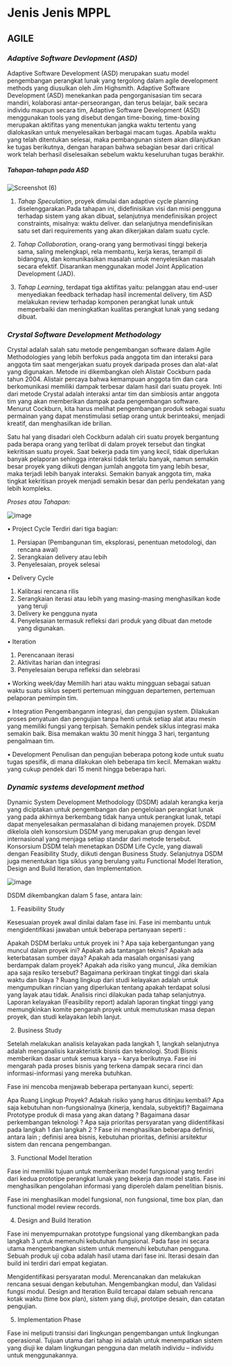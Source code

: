 <h1>Jenis Jenis MPPL</h1>

## AGILE

*<h3>Adaptive Software Devlopment (ASD)</h3>*

Adaptive Software Development (ASD) merupakan suatu model pengembangan perangkat lunak yang tergolong dalam agile development methods yang diusulkan oleh Jim Highsmith. 
Adaptive Software Development (ASD) menekankan pada pengorganisasian tim secara mandiri, kolaborasi antar-perseorangan, dan terus belajar, baik secara individu maupun secara tim, 
Adaptive Software Development (ASD) menggunakan tools yang disebut dengan time-boxing, 
time-boxing merupakan aktifitas yang menentukan jangka waktu tertentu yang dialokasikan untuk menyelesaikan berbagai macam tugas. 
Apabila waktu yang telah ditentukan selesai, maka pembangunan sistem akan dilanjutkan ke tugas berikutnya, dengan harapan bahwa sebagian besar dari critical work telah berhasil diselesaikan sebelum waktu keseluruhan tugas berakhir.

*<h5>Tahapan-tahapn pada ASD</h5>*

![Screenshot (6)](https://user-images.githubusercontent.com/91442260/135034297-c515dde4-a913-4483-99b0-b6e60342ebf5.png)

1. *Tahap Speculation*, proyek dimulai dan adaptive cycle planning diselenggarakan.Pada tahapan ini, didefinisikan visi dan misi pengguna terhadap sistem yang akan dibuat, selanjutnya mendefinisikan project constraints, misalnya: waktu deliver. dan selanjutnya mendefinisikan satu set dari requirements yang akan dikerjakan dalam suatu cycle.

2.  *Tahap Collaboration*, orang-orang yang bermotivasi tinggi bekerja sama, saling melengkapi, rela membantu, kerja keras, terampil di bidangnya, dan komunikasikan masalah untuk menyelesikan masalah secara efektif. Disarankan menggunakan model Joint Application Development (JAD).

3.   *Tahap Learning*, terdapat tiga aktifitas yaitu: pelanggan atau end-user menyediakan feedback terhadap hasil incremental delivery, tim ASD melakukan review terhadap komponen perangkat lunak untuk memperbaiki dan meningkatkan kualitas perangkat lunak yang sedang dibuat.

*<h3>Crystal Software Development Methodology</h3>*

Crystal adalah salah satu metode pengembangan software dalam Agile Methodologies yang lebih berfokus pada anggota tim dan interaksi para anggota tim saat mengerjakan suatu proyek daripada proses dan alat-alat yang digunakan. Metode ini dikembangkan oleh Alistair Cockburn pada tahun 2004. Alistair percaya bahwa kemampuan anggota tim dan cara berkomunikasi memiliki dampak terbesar dalam hasil dari suatu proyek. Inti dari metode Crystal adalah interaksi antar tim dan simbiosis antar anggota tim yang akan memberikan dampak pada pengembangan software. Menurut Cockburn, kita harus melihat pengembangan produk sebagai suatu permainan yang dapat menstimulasi setiap orang untuk berinteaksi, menjadi kreatif, dan menghasilkan ide brilian.

Satu hal yang disadari oleh Cockburn adalah ciri suatu proyek bergantung pada berapa orang yang terlibat di dalam proyek tersebut dan tingkat kekritisan suatu proyek.
Saat bekerja pada tim yang kecil, tidak diperlukan banyak pelaporan sehingga interaksi tidak terlalu banyak, namun semakin besar proyek yang diikuti dengan jumlah anggota tim yang lebih besar, maka terjadi lebih banyak interaksi. Semakin banyak anggota tim, maka tingkat kekritisan proyek menjadi semakin besar dan perlu pendekatan yang lebih kompleks.

*Proses atau Tahapan:*

![image](https://user-images.githubusercontent.com/91442260/135091546-a619a5e6-d95b-4420-997a-94c429e63376.png)

•    Project Cycle
Terdiri dari tiga bagian:
1.    Persiapan (Pembangunan tim, eksplorasi, penentuan metodologi, dan rencana awal)
2.    Serangkaian delivery atau lebih
3.    Penyelesaian, proyek selesai

•    Delivery Cycle
1.    Kalibrasi rencana rilis
2.    Serangkaian iterasi atau lebih yang masing-masing menghasilkan kode yang teruji
3.    Delivery ke pengguna nyata
4.    Penyelesaian termasuk refleksi dari produk yang dibuat dan metode yang digunakan.

•    Iteration
1.    Perencanaan iterasi
2.    Aktivitas harian dan integrasi
3.    Penyelesaian berupa refleksi dan selebrasi

•    Working week/day
Memilih hari atau waktu mingguan  sebagai satuan waktu suatu siklus seperti pertemuan mingguan departemen, pertemuan pelaporan pemimpin tim.

•    Integration
Pengembanganm integrasi, dan pengujian system. Dilakukan proses penyatuan dan pengujian  tanpa henti untuk setiap alat atau mesin yang memiliki fungsi yang terpisah. Semakin pendek siklus integrasi maka semakin baik. Bisa memakan waktu 30 menit hingga 3 hari, tergantung pengalmaan tim.

•    Development
Penulisan dan pengujian beberapa potong kode untuk suatu tugas spesifik, di mana dilakukan oleh beberapa tim kecil. Memakan waktu yang cukup pendek dari 15 menit hingga beberapa hari.

*<h3>Dynamic systems development method</h3>*

Dynamic System Development Methodology (DSDM) adalah kerangka kerja yang diciptakan untuk pengembangan dan pengelolaan perangkat lunak yang pada akhirnya berkembang tidak hanya untuk perangkat lunak, tetapi dapat menyelesaikan permasalahan di bidang manajemen proyek. DSDM dikelola oleh konsorsium DSDM yang merupakan grup dengan level internasional yang menjaga setiap standar dari metode tersebut.  Konsorsium DSDM telah menetapkan DSDM Life Cycle, yang diawali dengan Feasibility Study, diikuti dengan Business Study. Selanjutnya DSDM juga menentukan tiga siklus yang berulang yaitu Functional Model Iteration, Design and Build Iteration, dan Implementation.

![image](https://user-images.githubusercontent.com/91442260/135103031-20e32325-9f20-45a2-a114-5eda5175d6cf.png)

DSDM dikembangkan dalam 5 fase, antara lain:

1. Feasibility Study

Kesesuaian proyek awal dinilai dalam fase ini. Fase ini membantu untuk mengidentifikasi jawaban untuk beberapa pertanyaan seperti :

Apakah DSDM berlaku untuk proyek ini ?
Apa saja kebergantungan yang muncul dalam proyek ini?
Apakah ada tantangan teknis?
Apakah ada keterbatasan sumber daya?
Apakah ada masalah organisasi yang berdampak dalam proyek?
Apakah ada risiko yang muncul, Jika demikian apa saja resiko tersebut?
Bagaimana perkiraan tingkat tinggi dari skala waktu dan biaya ?
Ruang lingkup dari studi kelayakan adalah untuk mengumpulkan rincian yang diperlukan tentang apakah terdapat solusi yang layak atau tidak. Analisis rinci dilakukan pada tahap selanjutnya. Laporan kelayakan (Feasibility report) adalah laporan tingkat tinggi yang memungkinkan komite pengarah proyek untuk memutuskan masa depan proyek, dan studi kelayakan lebih lanjut.

2. Business Study

Setelah melakukan analisis kelayakan pada langkah 1, langkah selanjutnya adalah menganalisis karakteristik bisnis dan teknologi. Studi Bisnis memberikan dasar untuk semua karya – karya berikutnya. Fase ini mengarah pada proses bisnis yang terkena dampak secara rinci dan informasi-informasi yang mereka butuhkan.

Fase ini mencoba menjawab beberapa pertanyaan kunci, seperti:

Apa Ruang Lingkup Proyek?
Adakah risiko yang harus ditinjau kembali?
Apa saja kebutuhan non-fungsionalnya (kinerja, kendala, subyektif)?
Bagaimana Prototype produk di masa yang akan datang ?
Bagaimana dasar perkembangan teknologi ?
Apa saja prioritas persyaratan yang diidentifikasi pada langkah 1 dan langkah 2 ?
Fase ini menghasilkan beberapa definisi, antara lain ; definisi area bisnis, kebutuhan prioritas, definisi arsitektur sistem dan rencana pengembangan.

3. Functional Model Iteration

Fase ini memiliki tujuan untuk memberikan model fungsional yang terdiri dari kedua prototipe perangkat lunak yang bekerja dan model statis. Fase ini menghasilkan pengolahan informasi yang diperoleh dalam penelitian bisnis.

Fase ini menghasilkan model fungsional, non fungsional, time box plan, dan functional model review records.

4. Design and Build Iteration

Fase ini menyempurnakan prototype fungsional yang dikembangkan pada langkah 3 untuk memenuhi kebutuhan fungsional. Pada fase ini secara utama mengembangkan sistem untuk memenuhi kebutuhan pengguna. Sebuah produk uji coba adalah hasil utama dari fase ini. Iterasi desain dan build ini terdiri dari empat kegiatan.

Mengidentifikasi persyaratan modul.
Merencanakan dan melakukan rencana sesuai dengan kebutuhan.
Mengembangkan modul, dan
Validasi fungsi modul.
Design and Iteration Build tercapai dalam sebuah rencana kotak waktu (time box plan), sistem yang diuji, prototipe desain, dan catatan pengujian.

5. Implementation Phase

Fase ini meliputi transisi dari lingkungan pengembangan untuk lingkungan operasional. Tujuan utama dari tahap ini adalah untuk menempatkan sistem yang diuji ke dalam lingkungan pengguna dan melatih individu – individu untuk menggunakannya.
























